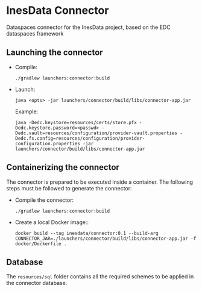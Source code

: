 # InesData Connector

Dataspaces connector for the InesData project, based on the EDC dataspaces framework

## Launching the connector

- Compile:
  ```
  ./gradlew launchers:connector:build
  ```

- Launch:
  ```
  java <opts> -jar launchers/connector/build/libs/connector-app.jar
  ```

  Example:
  ```
  java -Dedc.keystore=resources/certs/store.pfx -Dedc.keystore.password=<passwd> -Dedc.vault=resources/configuration/provider-vault.properties -Dedc.fs.config=resources/configuration/provider-configuration.properties -jar launchers/connector/build/libs/connector-app.jar
  ```

## Containerizing the connector

The connector is prepared to be executed inside a container. The following steps must be followed to generate the connector:
- Compile the connector:
  ```
  ./gradlew launchers:connector:build
  ```

- Create a local Docker image::
  ```
  docker build --tag inesdata/connector:0.1 --build-arg CONNECTOR_JAR=./launchers/connector/build/libs/connector-app.jar -f docker/Dockerfile .
  ```

## Database

The `resources/sql` folder contains all the required schemes to be applied in the connector database.
